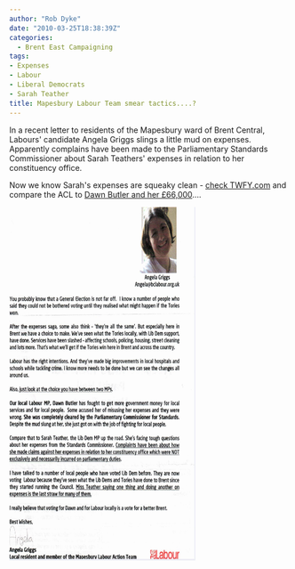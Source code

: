 ```yaml
---
author: "Rob Dyke"
date: "2010-03-25T18:38:39Z"
categories:
  - Brent East Campaigning
tags:
- Expenses
- Labour
- Liberal Democrats
- Sarah Teather
title: Mapesbury Labour Team smear tactics....?
---
```

In a recent letter to residents of the Mapesbury ward of Brent Central, Labours' candidate Angela Griggs slings a little mud on expenses. Apparently complains have been made to the Parliamentary Standards Commissioner about Sarah Teathers' expenses in relation to her constituency office.

Now we know Sarah's expenses are squeaky clean - [check TWFY.com](http://www.theyworkforyou.com/mp/sarah_teather/brent_east#expenses "TWFY") and compare the ACL to [Dawn Butler and her £66,000](http://www.theyworkforyou.com/mp/dawn_butler/brent_south#expenses "TWFY")....

[<img alt="Angela Griggs letter Mapesbury" id="image161" style="width: 335px; height: 635px" src="/pubfiles/2010/04/BL%20Mapesbury%20LAT%20Angela%20Griggs.jpeg" />](/pubfiles/2010/04/BL%20Mapesbury%20LAT%20Angela%20Griggs.jpeg "Angela Griggs letter Mapesbury")
